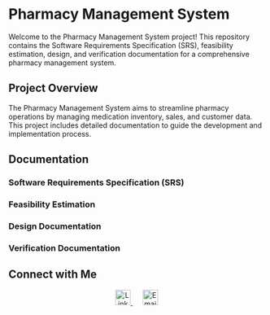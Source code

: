 # Pharmacy Management System

Welcome to the Pharmacy Management System project! This repository contains the Software Requirements Specification (SRS), feasibility estimation, design, and verification documentation for a comprehensive pharmacy management system.

## Project Overview

The Pharmacy Management System aims to streamline pharmacy operations by managing medication inventory, sales, and customer data. This project includes detailed documentation to guide the development and implementation process.

## Documentation

### Software Requirements Specification (SRS)

### Feasibility Estimation

### Design Documentation

### Verification Documentation

## Connect with Me

<p align="center">
  <a href="https://www.linkedin.com/in/abhigna-narra-05873b231/" target="_blank">
    <img height="30" src="https://img.shields.io/badge/LinkedIn-0077B5?style=for-the-badge&logo=linkedin&logoColor=white" alt="LinkedIn">
  </a>
  &nbsp;&nbsp;&nbsp;&nbsp;
  <a href="mailto:narraabhigna@gmail.com" target="_blank">
    <img height="30" src="https://img.shields.io/badge/Email-D14836?style=for-the-badge&logo=gmail&logoColor=white" alt="Email">
  </a>
</p>
